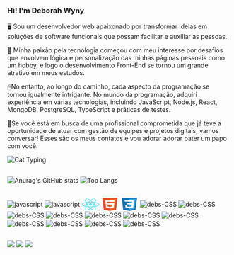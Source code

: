 ### Hi! I'm Deborah Wyny



🖥 Sou um desenvolvedor web apaixonado por transformar ideias em soluções de software funcionais que possam facilitar e auxiliar as pessoas. 

🌟 Minha paixão pela tecnologia começou com meu interesse por desafios que envolvem lógica e personalização das minhas páginas pessoais como um hobby, e logo o desenvolvimento Front-End se tornou um grande atrativo em meus estudos. 

🖱No entanto, ao longo do caminho, cada aspecto da programação se tornou igualmente intrigante. No mundo da programação, adquiri experiência em várias tecnologias, incluindo JavaScript, Node.js, React, MongoDB, PostgreSQL, TypeScript e práticas de testes.

📌Se você está em busca de uma profissional comprometida que já teve a oportunidade de atuar com gestão de equipes e projetos digitais, vamos conversar! Esses são os meus contatos e vou adorar adorar bater um papo com você.


![Cat Typing](https://usagif.com/wp-content/uploads/cat-typing-11.gif.webp)

##
![Anurag's GitHub stats](https://github-readme-stats.vercel.app/api?username=deborahwyny&show_icons=true&theme=dracula&size_weight=150)
![Top Langs](https://github-readme-stats.vercel.app/api/top-langs/?username=deborahwyny&layout=compact&show_icons=true&theme=dracula&size_weight=150)
<div style="display: inline_block"><br>


  <img align="center" alt="javascript" height="30" width="40"  src="https://cdn.jsdelivr.net/gh/devicons/devicon/icons/javascript/javascript-plain.svg" />
<img align="center" alt="javascript" height="30" width="40"   src="https://cdn.jsdelivr.net/gh/devicons/devicon/icons/typescript/typescript-plain.svg" />
          
  <img align="center" alt="debs-React" height="30" width="40" src="https://raw.githubusercontent.com/devicons/devicon/master/icons/react/react-original.svg">
  <img align="center" alt="debs-HTML" height="30" width="40" src="https://raw.githubusercontent.com/devicons/devicon/master/icons/html5/html5-original.svg">
  <img align="center" alt="debs-CSS" height="30" width="40" src="https://raw.githubusercontent.com/devicons/devicon/master/icons/css3/css3-original.svg">
<img align="center" alt="debs-CSS" height="30" width="40"  src="https://cdn.jsdelivr.net/gh/devicons/devicon/icons/git/git-original.svg" />
<img align="center" alt="debs-CSS" height="30" width="40"  src="https://cdn.jsdelivr.net/gh/devicons/devicon/icons/nodejs/nodejs-plain-wordmark.svg" />
<img align="center" alt="debs-CSS" height="30" width="40" src="https://cdn.jsdelivr.net/gh/devicons/devicon/icons/npm/npm-original-wordmark.svg" />
<img align="center" alt="debs-CSS" height="30" width="40" src="https://cdn.jsdelivr.net/gh/devicons/devicon/icons/ubuntu/ubuntu-plain-wordmark.svg" />
<img align="center" alt="debs-CSS" height="30" width="40" src="https://cdn.jsdelivr.net/gh/devicons/devicon/icons/vuejs/vuejs-plain-wordmark.svg" />
<img align="center" alt="debs-CSS" height="30" width="40"  src="https://cdn.jsdelivr.net/gh/devicons/devicon/icons/redis/redis-original.svg" />
<img align="center" alt="debs-CSS" height="30" width="40" src="https://cdn.jsdelivr.net/gh/devicons/devicon/icons/redux/redux-original.svg" />
<img align="center" alt="debs-CSS" height="30" width="40" src="https://cdn.jsdelivr.net/gh/devicons/devicon/icons/postgresql/postgresql-plain-wordmark.svg" />
<img align="center" alt="debs-CSS" height="30" width="40" src="https://cdn.jsdelivr.net/gh/devicons/devicon/icons/mysql/mysql-original.svg" />
<img align="center" alt="debs-CSS" height="30" width="40"  src="https://cdn.jsdelivr.net/gh/devicons/devicon/icons/mongodb/mongodb-original-wordmark.svg" />
<img align="center" alt="debs-CSS" height="30" width="40"  src="https://cdn.jsdelivr.net/gh/devicons/devicon/icons/eslint/eslint-original.svg" />
          
          
          
          
          
          
          
          

          
</div>

##
  
  <div>
    <a href="https://instagram.com/deborahwyny" target="_blank"><img src="https://img.shields.io/badge/-Instagram-%23E4405F?style=for-the-badge&logo=instagram&logoColor=white" target="_blank"></a>
  <a href="https://www.linkedin.com/in/deborah-wyny-sol-554041269/" target="_blank"><img src="https://img.shields.io/badge/-LinkedIn-%230077B5?style=for-the-badge&logo=linkedin&logoColor=white" target="_blank"></a> 
<a href="deborahwyny25@gmail.com" target="_blank"><img src="[https://img.shields.io/badge/-LinkedIn-%230077B5?style=for-the-badge&logo=linkedin&logoColor=white](https://img.shields.io/badge/Gmail-D14836?style=for-the-badge&logo=gmail&logoColor=white)https://img.shields.io/badge/Gmail-D14836?style=for-the-badge&logo=gmail&logoColor=white" target="_blank"></a> </div>
